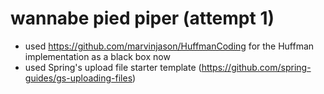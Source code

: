 # wannabe pied piper (attempt 1)
- used https://github.com/marvinjason/HuffmanCoding for the Huffman implementation as a black box now
- used Spring's upload file starter template (https://github.com/spring-guides/gs-uploading-files)
